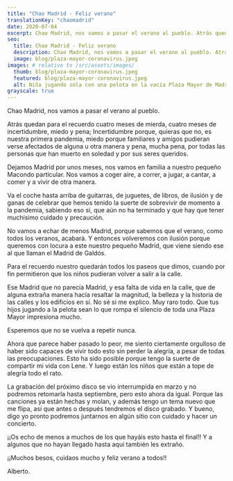 ```yaml
---
title: "Chao Madrid - Feliz verano"
translationKey: "chaomadrid"
date: 2020-07-04
excerpt: Chao Madrid, nos vamos a pasar el verano al pueblo. Atrás quedan para el recuerdo cuatro meses de mierda, cuatro meses de incertidumbre, miedo y pena.
seo:
  title: Chao Madrid - Feliz verano
  description: Chao Madrid, nos vamos a pasar el verano al pueblo. Atrás quedan para el recuerdo cuatro meses de mierda, cuatro meses de incertidumbre, miedo y pena.
  image: blog/plaza-mayor-coronavirus.jpeg
images: # relative to /src/assets/images/
  thumb: blog/plaza-mayor-coronavirus.jpeg
  featured: blog/plaza-mayor-coronavirus.jpeg
  alt: Niña jugando sola con una pelota en la vacía Plaza Mayor de Madrid
grayscale: true
---
```


Chao Madrid, nos vamos a pasar el verano al pueblo.

Atrás quedan para el recuerdo cuatro meses de mierda, cuatro meses de incertidumbre, miedo y pena; Incertidumbre porque, quieras que no, es nuestra primera pandemia, miedo porque familiares y amigos pudieran verse afectados de alguna u otra manera y pena, mucha pena, por todas las personas que han muerto en soledad y por sus seres queridos.

Dejamos Madrid por unos meses, nos vamos en familia a nuestro pequeño Macondo particular. Nos vamos a coger aire, a correr, a jugar, a cantar, a comer y a vivir de otra manera.

Va el coche hasta arriba de guitarras, de juguetes, de libros, de ilusión y de ganas de celebrar que hemos tenido la suerte de sobrevivir de momento a la pandemia, sabiendo eso sí, que aún no ha terminado y que hay que tener muchísimo cuidado y precaución.

No vamos a echar de menos Madrid, porque sabemos que el verano, como todos los veranos, acabará. Y entonces volveremos con ilusión porque queremos con locura a este nuestro pequeño Madrid, que viene siendo ese al que llaman el Madrid de Galdós.

Para el recuerdo nuestro quedarán todos los paseos que dimos, cuando por fin permitieron que los niños pudieran volver a salir a la calle.

Ese Madrid que no parecía Madrid, y esa falta de vida en la calle, que de alguna extraña manera hacía resaltar la magnitud, la belleza y la historia de las calles y los edificios en sí. No sé si me explico. Muy raro todo. Que tus hijos jugando a la pelota sean lo que rompa el silencio de toda una Plaza Mayor impresiona mucho.

Esperemos que no se vuelva a repetir nunca.

Ahora que parece haber pasado lo peor, me siento ciertamente orgulloso de haber sido capaces de vivir todo esto sin perder la alegría, a pesar de todas las preocupaciones. Esto ha sido posible porque tengo la suerte de compartir mi vida con Lene. Y luego están los niños que están a tope de alegría todo el rato.

La grabación del próximo disco se vio interrumpida en marzo y no podremos retomarla hasta septiembre, pero esto ahora da igual. Porque las canciones ya están hechas y molan, y además tengo un tema nuevo que me flipa, así que antes o después tendremos el disco grabado. Y bueno, digo yo pronto podremos juntarnos en algún sitio con cuidado y hacer un concierto.

¡¡Os echo de menos a muchos de los que hayáis esto hasta el final!! Y a algunos que no hayan llegado hasta aquí también les extraño.

¡¡Muchos besos, cuidaos mucho y feliz verano a todos!!

Alberto.

